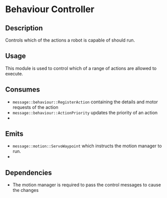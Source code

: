 # Behaviour Controller

## Description

Controls which of the actions a robot is capable of should run.

## Usage

This module is used to control which of a range of actions are allowed to execute.

## Consumes

- `message::behaviour::RegisterAction` containing the details and motor requests of the action
- `message::behaviour::ActionPriority` updates the priority of an action
-

## Emits

- `message::motion::ServoWaypoint` which instructs the motion manager to run.
-

## Dependencies

- The motion manager is required to pass the control messages to cause the changes
